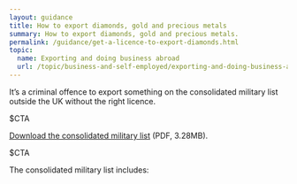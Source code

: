 ```yaml
---
layout: guidance
title: How to export diamonds, gold and precious metals
summary: How to export diamonds, gold and precious metals.
permalink: /guidance/get-a-licence-to-export-diamonds.html
topic:
  name: Exporting and doing business abroad
  url: /topic/business-and-self-employed/exporting-and-doing-business-abroad.html
---
```



It’s a criminal offence to export something on the consolidated military list outside the UK without the right licence.

$CTA

[Download the consolidated military list](https://www.gov.uk/government/uploads/system/uploads/attachment_data/file/488993/controllist20151225.pdf) (PDF, 3.28MB).

$CTA

The consolidated military list includes:


